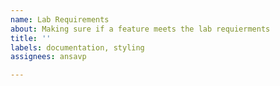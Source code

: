 ```yaml
---
name: Lab Requirements
about: Making sure if a feature meets the lab requierments
title: ''
labels: documentation, styling
assignees: ansavp

---
```



